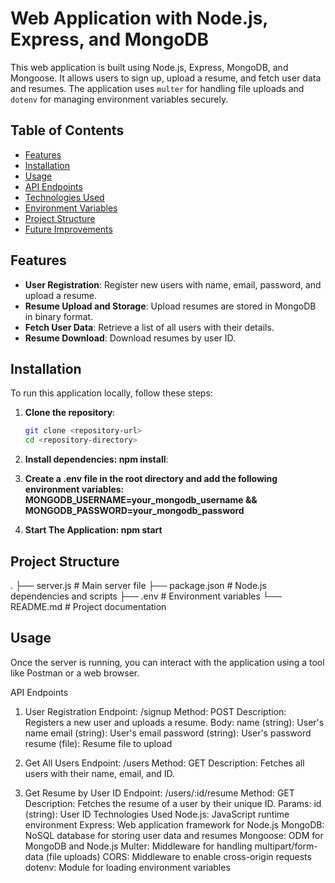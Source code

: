 # Web Application with Node.js, Express, and MongoDB

This web application is built using Node.js, Express, MongoDB, and Mongoose. It allows users to sign up, upload a resume, and fetch user data and resumes. The application uses `multer` for handling file uploads and `dotenv` for managing environment variables securely.

## Table of Contents

- [Features](#features)
- [Installation](#installation)
- [Usage](#usage)
- [API Endpoints](#api-endpoints)
- [Technologies Used](#technologies-used)
- [Environment Variables](#environment-variables)
- [Project Structure](#project-structure)
- [Future Improvements](#future-improvements)

## Features

- **User Registration**: Register new users with name, email, password, and upload a resume.
- **Resume Upload and Storage**: Upload resumes are stored in MongoDB in binary format.
- **Fetch User Data**: Retrieve a list of all users with their details.
- **Resume Download**: Download resumes by user ID.

## Installation

To run this application locally, follow these steps:

1. **Clone the repository**:

   ```bash
   git clone <repository-url>
   cd <repository-directory>

2. **Install dependencies: npm install**:

3. **Create a .env file in the root directory and add the following environment variables: MONGODB_USERNAME=your_mongodb_username && MONGODB_PASSWORD=your_mongodb_password**

4. **Start The Application: npm start**


## Project Structure
.
├── server.js        # Main server file
├── package.json     # Node.js dependencies and scripts
├── .env             # Environment variables
└── README.md        # Project documentation


## Usage
Once the server is running, you can interact with the application using a tool like Postman or a web browser.

API Endpoints
1. User Registration
Endpoint: /signup
Method: POST
Description: Registers a new user and uploads a resume.
Body:
name (string): User's name
email (string): User's email
password (string): User's password
resume (file): Resume file to upload

2. Get All Users
Endpoint: /users
Method: GET
Description: Fetches all users with their name, email, and ID.

3. Get Resume by User ID
Endpoint: /users/:id/resume
Method: GET
Description: Fetches the resume of a user by their unique ID.
Params:
id (string): User ID
Technologies Used
Node.js: JavaScript runtime environment
Express: Web application framework for Node.js
MongoDB: NoSQL database for storing user data and resumes
Mongoose: ODM for MongoDB and Node.js
Multer: Middleware for handling multipart/form-data (file uploads)
CORS: Middleware to enable cross-origin requests
dotenv: Module for loading environment variables

